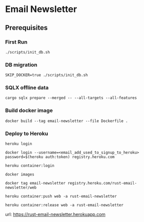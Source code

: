 # Email Newsletter

## Prerequisites

### First Run

```
./scripts/init_db.sh
```

### DB migration

```
SKIP_DOCKER=true ./scripts/init_db.sh
```

### SQLX offline data

```dotnetcli
cargo sqlx prepare --merged -- --all-targets --all-features
```

### Build docker image

```
docker build --tag email-newsletter --file Dockerfile .
```

### Deploy to Heroku

```
heroku login

docker login --username=<email_add_used_to_signup_to_heroku> password=$(heroku auth:token) registry.heroku.com

heroku container:login

docker images

docker tag email-newsletter registry.heroku.com/rust-email-newsletter/web

heroku container:push web -a rust-email-newsletter

heroku container:release web -a rust-email-newsletter

```

url: <https://rust-email-newsletter.herokuapp.com>
